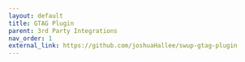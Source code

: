 ```yaml
---
layout: default
title: GTAG Plugin
parent: 3rd Party Integrations
nav_order: 1
external_link: https://github.com/joshuaHallee/swup-gtag-plugin
---
```


